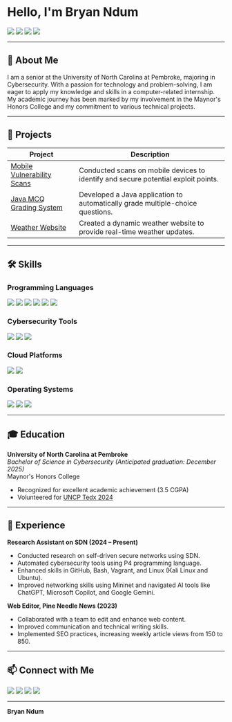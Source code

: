# Hello, I'm Bryan Ndum
<a href="https://www.linkedin.com/in/bryan-ndum-99488b23a/"><img src="https://img.shields.io/badge/-LinkedIn-0072b1?&style=for-the-badge&logo=linkedin&logoColor=white" /></a>
<a href="mailto:Bryanndum12@gmail.com"><img src="https://img.shields.io/badge/-Email-D14836?&style=for-the-badge&logo=gmail&logoColor=white" /></a>
<a href="tel:+19842747193"><img src="https://img.shields.io/badge/-Phone-25D366?&style=for-the-badge&logo=whatsapp&logoColor=white" /></a>
<a href="https://www.instagram.com/Bryan_nbn/"><img src="https://img.shields.io/badge/-Instagram-E4405F?&style=for-the-badge&logo=instagram&logoColor=white" /></a>

---

## 🚀 About Me
I am a senior at the University of North Carolina at Pembroke, majoring in Cybersecurity. With a passion for technology and problem-solving, I am eager to apply my knowledge and skills in a computer-related internship. My academic journey has been marked by my involvement in the Maynor's Honors College and my commitment to various technical projects.

---

## 🔬 Projects

| Project                                         | Description         |
|-------------------------------------------------|----------------------|
| [Mobile Vulnerability Scans](https://github.com/your-github-username/mobile-vulnerability-scans) | Conducted scans on mobile devices to identify and secure potential exploit points. |
| [Java MCQ Grading System](https://github.com/Bryan-Ndum/Java-MCQ-Grading-System/tree/main) | Developed a Java application to automatically grade multiple-choice questions. |
| [Weather Website](https://github.com/your-github-username/weather-website) | Created a dynamic weather website to provide real-time weather updates. |

---

## 🛠️ Skills

### Programming Languages
<div>
    <img src="https://img.shields.io/badge/-Java-007396?&style=for-the-badge&logo=java&logoColor=white" />
    <img src="https://img.shields.io/badge/-JavaScript-F7DF1E?&style=for-the-badge&logo=javascript&logoColor=black" />
    <img src="https://img.shields.io/badge/-CSS-1572B6?&style=for-the-badge&logo=css3&logoColor=white" />
    <img src="https://img.shields.io/badge/-HTML-E34F26?&style=for-the-badge&logo=html5&logoColor=white" />
    <img src="https://img.shields.io/badge/-BASH-4EAA25?&style=for-the-badge&logo=gnu-bash&logoColor=white" />
    <img src="https://img.shields.io/badge/-Python-3776AB?&style=for-the-badge&logo=python&logoColor=white" />
</div>

### Cybersecurity Tools
<div>
    <img src="https://img.shields.io/badge/-Vulnerability_Management-4D4D4D?&style=for-the-badge&logo=security&logoColor=white" />
    <img src="https://img.shields.io/badge/-SIEM-000000?&style=for-the-badge&logo=security&logoColor=white" />
    <img src="https://img.shields.io/badge/-Incident_Response-E4405F?&style=for-the-badge&logo=security&logoColor=white" />
</div>

### Cloud Platforms
<div>
    <img src="https://img.shields.io/badge/-AWS-232F3E?&style=for-the-badge&logo=amazon-aws&logoColor=white" />
    <img src="https://img.shields.io/badge/-Azure-0078D4?&style=for-the-badge&logo=microsoft-azure&logoColor=white" />
</div>

### Operating Systems
<div>
    <img src="https://img.shields.io/badge/-Windows-0078D6?&style=for-the-badge&logo=windows&logoColor=white" />
    <img src="https://img.shields.io/badge/-Linux-FCC624?&style=for-the-badge&logo=linux&logoColor=black" />
    <img src="https://img.shields.io/badge/-MacOS-000000?&style=for-the-badge&logo=apple&logoColor=white" />
</div>

---

## 🎓 Education

**University of North Carolina at Pembroke**  
*Bachelor of Science in Cybersecurity (Anticipated graduation: December 2025)*  
Maynor's Honors College  
- Recognized for excellent academic achievement (3.5 CGPA)
- Volunteered for [UNCP Tedx 2024](https://www.linkedin.com/feed/update/urn:li:activity:7188624003454971906/)

---

## 💼 Experience

**Research Assistant on SDN (2024 – Present)**  
- Conducted research on self-driven secure networks using SDN.
- Automated cybersecurity tools using P4 programming language.
- Enhanced skills in GitHub, Bash, Vagrant, and Linux (Kali Linux and Ubuntu).
- Improved networking skills using Mininet and navigated AI tools like ChatGPT, Microsoft Copilot, and Google Gemini.

**Web Editor, Pine Needle News (2023)**  
- Collaborated with a team to edit and enhance web content.
- Improved communication and technical writing skills.
- Implemented SEO practices, increasing weekly article views from 150 to 850.

---

## 📫 Connect with Me

<a href="https://www.linkedin.com/in/bryan-ndum-99488b23a/"><img src="https://img.shields.io/badge/-LinkedIn-0072b1?&style=for-the-badge&logo=linkedin&logoColor=white" /></a>
<a href="mailto:Ndumbaba@gmail.com"><img src="https://img.shields.io/badge/-Email-D14836?&style=for-the-badge&logo=gmail&logoColor=white" /></a>
<a href="tel:+19842747193"><img src="https://img.shields.io/badge/-Phone-25D366?&style=for-the-badge&logo=whatsapp&logoColor=white" /></a>
<a href="https://www.instagram.com/Bryan_nbn/"><img src="https://img.shields.io/badge/-Instagram-E4405F?&style=for-the-badge&logo=instagram&logoColor=white" /></a>

---

**Bryan Ndum**



